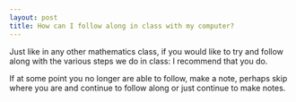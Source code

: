 ```yaml
---
layout: post
title: How can I follow along in class with my computer?
---
```


Just like in any other mathematics class, if you would like to try and follow
along with the various steps we do in class: I recommend that you do.

If at some point you no longer are able to follow, make a note, perhaps skip
where you are and continue to follow along or just continue to make notes.

